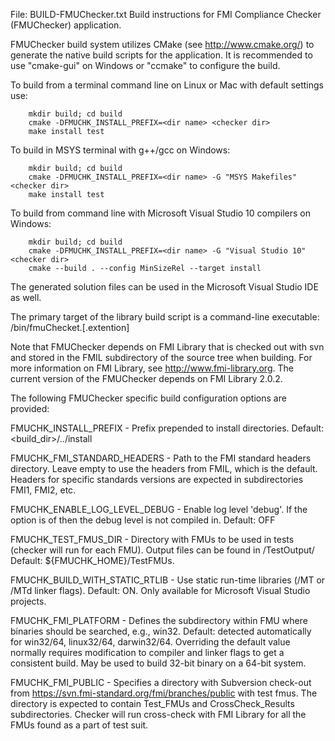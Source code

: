 File: BUILD-FMUChecker.txt
Build instructions for FMI Compliance Checker (FMUChecker) application.

FMUChecker build system utilizes CMake (see <http://www.cmake.org/>)
to generate the native build scripts for the application.
It is recommended to use "cmake-gui" on Windows or "ccmake"
to configure the build.

To build from a terminal command line on Linux or Mac with default settings use:
```
    mkdir build; cd build
    cmake -DFMUCHK_INSTALL_PREFIX=<dir name> <checker dir>
    make install test
```
To build in MSYS terminal with g++/gcc on Windows:
```
    mkdir build; cd build
    cmake -DFMUCHK_INSTALL_PREFIX=<dir name> -G "MSYS Makefiles" <checker dir>
    make install test
```
To build from command line with Microsoft Visual Studio 10 compilers on Windows:
```
    mkdir build; cd build
    cmake -DFMUCHK_INSTALL_PREFIX=<dir name> -G "Visual Studio 10" <checker dir>    
    cmake --build . --config MinSizeRel --target install
```
The generated solution files can be used in the Microsoft Visual Studio IDE as
well.

The primary target of the library build script is a command-line
executable:  <prefix>/bin/fmuChecket.<platform>[.extention]

Note that FMUChecker depends on FMI Library that is checked out with svn and
stored in the FMIL subdirectory of the source tree when building. For more
information on FMI Library, see <http://www.fmi-library.org>. The current
version of the FMUChecker depends on FMI Library 2.0.2.

The following FMUChecker specific build configuration options are provided:

FMUCHK_INSTALL_PREFIX - Prefix prepended to install directories.
    Default: <build_dir>/../install

FMUCHK_FMI_STANDARD_HEADERS  - Path to the FMI standard headers directory.
    Leave empty to use the headers from FMIL, which is the default.
    Headers for specific standards versions are expected in subdirectories
    FMI1, FMI2, etc.

FMUCHK_ENABLE_LOG_LEVEL_DEBUG - Enable log level 'debug'. If the option
    is of then the debug level is not compiled in. Default: OFF

FMUCHK_TEST_FMUS_DIR - Directory with FMUs to be used in tests (checker
    will run for each FMU). Output files can be found in <build>/TestOutput/
    Default: ${FMUCHK_HOME}/TestFMUs.

FMUCHK_BUILD_WITH_STATIC_RTLIB - Use static run-time libraries (/MT or
    /MTd linker flags). Default: ON. Only available for Microsoft Visual
    Studio projects.

FMUCHK_FMI_PLATFORM - Defines the subdirectory within FMU where binaries
    should be searched, e.g., win32. Default: detected automatically
    for win32/64, linux32/64, darwin32/64. Overriding the default
    value normally requires modification to compiler and linker flags
    to get a consistent build. May be used to build 32-bit binary
    on a 64-bit system.

FMUCHK_FMI_PUBLIC - Specifies a directory with Subversion check-out from
    https://svn.fmi-standard.org/fmi/branches/public with test fmus. The
    directory is expected to contain Test_FMUs and CrossCheck_Results
    subdirectories. Checker will run cross-check with FMI Library for
    all the FMUs found as a part of test suit.
